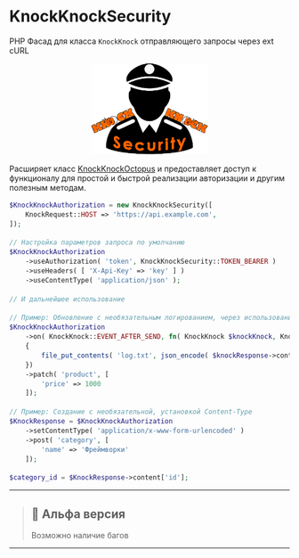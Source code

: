 # KnockKnockSecurity

PHP Фасад для класса `KnockKnock` отправляющего запросы через ext cURL

<p align="center"><img src="../../assets/docs/KnockKnockSecurity_280.png" height="164" width="auto" alt="KnockKnock php curl facade"/></p>

Расширяет класс [KnockKnockOctopus](KnockKnockOctopus.md) и предоставляет доступ к функционалу для простой и быстрой реализации авторизации и другим полезным методам.

```php
$KnockKnockAuthorization = new KnockKnockSecurity([
    KnockRequest::HOST => 'https://api.example.com',
]);

// Настройка параметров запроса по умолчанию
$KnockKnockAuthorization
    ->useAuthorization( 'token', KnockKnockSecurity::TOKEN_BEARER )
    ->useHeaders( [ 'X-Api-Key' => 'key' ] )
    ->useContentType( 'application/json' );

// И дальнейшее использование

// Пример: Обновление с необязательным логированием, через использование event callback функции  
$KnockKnockAuthorization
    ->on( KnockKnock::EVENT_AFTER_SEND, fn( KnockKnock $knockKnock, KnockResponse $knockResponse ) => 
    {
        file_put_contents( 'log.txt', json_encode( $knockResponse->content ) );
    })
    ->patch( 'product', [
        'price' => 1000
    ]);

// Пример: Создание с необязательной, установкой Content-Type  
$KnockResponse = $KnockKnockAuthorization
    ->setContentType( 'application/x-www-form-urlencoded' )
    ->post( 'category', [
        'name' => 'Фреймворки'
    ]);

$category_id = $KnockResponse->content['id'];

```

---
> ## 🚧 Альфа версия
> Возможно наличие багов
---